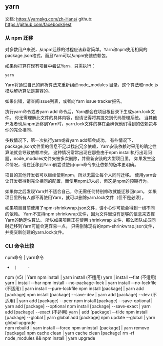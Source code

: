 ## yarn
文档: <https://yarnpkg.com/zh-Hans/>
github: <https://github.com/facebook/jest>
### 从 npm 迁移
对多数用户来说，从npm迁移的过程应该非常简单。Yarn和npm使用相同的package.json格式，而且Yarn可以从npm安装依赖包。

如果你打算在现有项目中尝试Yarn，只需执行：

`yarn`

Yarn将通过自己的解析算法来重新组织node_modules 目录，这个算法和node.js 模块解析算法是兼容的。

如果出错，请查阅issue列表，或者向Yarn issue tracker报告。

执行yarn命令或者yarn add <package>命令后，Yarn都会在项目根目录下生成yarn.lock文件。 你无需理解此文件的具体内容，但请记得将其提交到代码管理系统。 当其他开发者也从npm迁移到Yarn时，yarn.lock文件的存在会确保他们得到的依赖包与你的完全相同。

多数情况下，第一次执行yarn或者yarn add都会成功。 有些情况下，package.json文件里的信息不足以找出冗余依赖，Yarn安装依赖时采用的确定性算法就会导致依赖冲突。 这种情况常常出现在那些由于npm install执行出现问题，node_modules文件夹被多次删除，并重新安装的大型项目里。 如果发生这种情况，请在迁移到Yarn前尝试使用npm命令来让依赖的版本更明确。

项目的其他开发者可以继续使用npm，所以无需让每个人同时迁移。 使用yarn会让开发者得到完全相同的配置，而使用npm却未必，但这是npm的预期行为。

如果你之后发现Yarn并不适合自己，你无需任何特别修改就能迁移回npm。 如果项目里所有人都不再使用Yarn，就可以删除yarn.lock文件（但不是必须）。

如果项目目前使用了npm-shrinkwrap.json文件，请小心你可能会得到一组不同的依赖。 Yarn不支持npm shrinkwrap文件，因为文件里没有足够的信息来支撑Yarn的确定性算法。 所以如果项目正在使用 shrinkwrap 文件，那么团队成员同时迁移到Yarn可能会更容易一点。 只需删除现有的npm-shrinkwrap.json文件，并提交新创建的yarn.lock文件。

### CLI 命令比较

npm命令 | yarn命令
-      |     -
npm (v5)   |	Yarn
npm install |	yarn install
(不适用)	yarn | install --flat
(不适用)	yarn | install --har
npm install --no-package-lock |	yarn install --no-lockfile
(不适用) |	yarn install --pure-lockfile
npm install [package] |	yarn add [package]
npm install [package] --save-dev |	yarn add [package] --dev
(不适用) |	yarn add [package] --peer
npm install [package] --save-optional |	yarn add [package] --optional
npm install [package] --save-exact |	yarn add [package] --exact
(不适用)	yarn | add [package] --tilde
npm install [package] --global |	yarn global add [package]
npm update --global      | 	yarn global upgrade                    
npm rebuild |	yarn install --force
npm uninstall [package] |	yarn remove [package]
npm cache clean |	yarn cache clean [package]
rm -rf node_modules && npm install |	yarn upgrade
